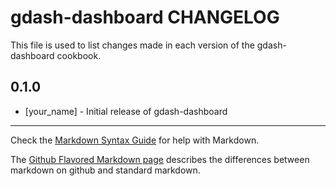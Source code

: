 gdash-dashboard CHANGELOG
=========================

This file is used to list changes made in each version of the gdash-dashboard cookbook.

0.1.0
-----
- [your_name] - Initial release of gdash-dashboard

- - -
Check the [Markdown Syntax Guide](http://daringfireball.net/projects/markdown/syntax) for help with Markdown.

The [Github Flavored Markdown page](http://github.github.com/github-flavored-markdown/) describes the differences between markdown on github and standard markdown.
